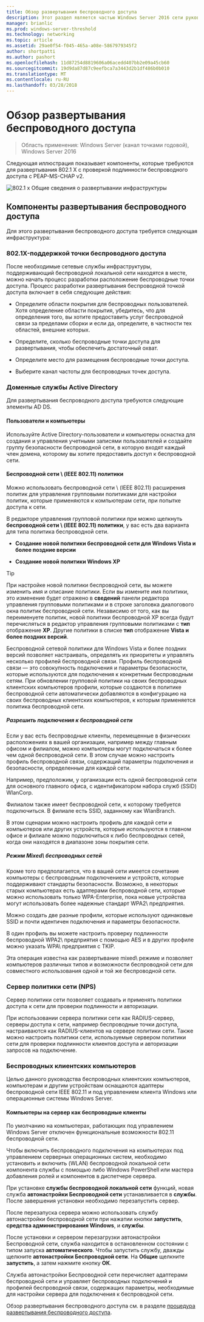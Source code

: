 ```yaml
---
title: Обзор развертывания беспроводного доступа
description: Этот раздел является частью Windows Server 2016 сети руководство «Развертывание на основе паролей 802.1 X с проверкой подлинности беспроводной доступ»
manager: brianlic
ms.prod: windows-server-threshold
ms.technology: networking
ms.topic: article
ms.assetid: 29ae0f54-f045-465a-a08e-5867979345f2
author: shortpatti
ms.author: pashort
ms.openlocfilehash: 11d87254d8819606a06acedd407bb2e09a45cb60
ms.sourcegitcommit: 19d9da87d87c9eefbca7a3443d2b1df486b0b010
ms.translationtype: MT
ms.contentlocale: ru-RU
ms.lasthandoff: 03/28/2018
---
```

# <a name="wireless-access-deployment-overview"></a>Обзор развертывания беспроводного доступа

>Область применения: Windows Server (канал точками годовой), Windows Server 2016

Следующая иллюстрация показывает компоненты, которые требуются для развертывания 802.1 X с проверкой подлинности беспроводного доступа с PEAP\-MS\-CHAP v2.  

![802.1 x Общие сведения о развертывании инфраструктуры](../../../media/8021X-Deploy-Overview/8021X-Deploy-Overview.jpg)

## <a name="wireless-access-deployment-components"></a>Компоненты развертывания беспроводного доступа
Для этого развертывания беспроводного доступа требуется следующая инфраструктура:

### <a name="8021x-capable-wireless-access-points"></a>802.1X\-поддержкой точки беспроводного доступа
После необходимые сетевые службы инфраструктуры, поддерживающий беспроводной локальной сети находятся в месте, можно начать процесс разработки расположение беспроводные точки доступа. Процесс разработки развертывания беспроводной точкой доступа включает в себя следующие действия:

- Определите области покрытия для беспроводных пользователей. Хотя определение области покрытия, убедитесь, что для определения того, вы хотите предоставить услуг беспроводной связи за пределами сборки и если да, определите, в частности тех областей, внешние которых.

- Определите, сколько беспроводные точки доступа для развертывания, чтобы обеспечить достаточный охват.

- Определите место для размещения беспроводные точки доступа.

- Выберите канал частоты для беспроводных точек доступа.

### <a name="active-directory-domain-services"></a>Доменные службы Active Directory
Для развертывания беспроводного доступа требуются следующие элементы AD DS.

#### <a name="users-and-computers"></a>Пользователи и компьютеры

Используйте Active Directory-пользователи и компьютеры оснастка для создания и управления учетными записями пользователей и создайте группу безопасности беспроводной сети, в которую входят каждый член домена, которому вы хотите предоставить доступ к беспроводной сети.

#### <a name="wireless-network-ieee-80211-policies"></a>Беспроводной сети \ (IEEE 802.11\) политики

Можно использовать беспроводной сети \ (IEEE 802.11\) расширения политик для управления групповыми политиками для настройки политик, которые применяются к компьютерам сети, при попытке доступа к сети.

В редакторе управления групповой политики при можно щелкнуть **беспроводной сети \ (IEEE 802.11\) политики**, у вас есть два варианта для типа политика беспроводной сети.

- **Создание новой политики беспроводной сети для Windows Vista и более поздние версии**

- **Создание новой политики Windows XP**

>[!TIP]
>При настройке новой политики беспроводной сети, вы можете изменить имя и описание политики. Если вы измените имя политики, это изменение будет отражено в **сведений** панели редактора управления групповыми политиками и в строке заголовка диалогового окна политик беспроводной сети. Независимо от того, как вы переименуете политик, новой политики беспроводной XP всегда будут перечисляться в редактор управления групповыми политиками с **тип** отображение **XP**. Другие политики в списке **тип** отображение **Vista и более поздних версий**.  

Беспроводной сетевой политики для Windows Vista и более поздних версий позволяет настраивать, определять их приоритеты и управлять несколько профилей беспроводной связи. Профиль беспроводной связи — это совокупность подключения и параметры безопасности, которые используются для подключения к конкретным беспроводным сетям. При обновлении групповой политики на своих беспроводных клиентских компьютеров профили, которые создаются в политике беспроводной сети автоматически добавляются в конфигурацию на своих беспроводных клиентских компьютеров, к которым применяется политика беспроводной сети.

##### <a name="allowing-connections-to-multiple-wireless-networks"></a>Разрешить подключения к беспроводной сети

Если у вас есть беспроводные клиенты, перемещенные в физических расположениях в вашей организации, например между главным офисом и филиалом, можно компьютеры могут подключаться к более чем одной беспроводной сети. В этом случае можно настроить профиль беспроводной связи, содержащий параметры подключения и безопасности, определенные для каждой сети.

Например, предположим, у организации есть одной беспроводной сети для основного главного офиса, с идентификатором набора служб \(SSID\) WlanCorp.

Филиалом также имеет беспроводной сети, к которому требуется подключиться. В филиале есть SSID, заданному как WlanBranch.

В этом сценарии можно настроить профиль для каждой сети и компьютеров или других устройств, которые используются в главном офисе и филиале можно подключиться к либо беспроводных сетей, когда они находятся в диапазоне зоны покрытия сети.

##### <a name="mixed-mode-wireless-networks"></a>Режим Mixed\ беспроводных сетей

Кроме того предполагается, что в вашей сети имеется сочетание компьютеры с беспроводным подключением и устройств, которые поддерживают стандарты безопасности. Возможно, в некоторых старых компьютерах есть адаптерами беспроводной сети, которые можно использовать только WPA\-Enterprise, пока новые устройства могут использовать более надежные стандарт WPA2\ предприятия.

Можно создать две разные профили, которые используют одинаковые SSID и почти идентичен подключения и параметры безопасности.

В один профиль вы можете настроить проверку подлинности беспроводной WPA2\ предприятия с помощью AES и в других профиле можно указать WPA\ предприятия с TKIP.

Эта операция известна как развертывание mixed\ режиме и позволяет компьютеров различных типов и возможности беспроводной сети для совместного использования одной и той же беспроводной сети.

### <a name="network-policy-server-nps"></a>Сервер политики сети \(NPS\)
Сервер политики сети позволяет создавать и применять политики доступа к сети для проверки подлинности и авторизации.

При использовании сервера политики сети как RADIUS-сервер, серверы доступа к сети, например беспроводные точки доступа, настраиваются как RADIUS-клиентов на сервере политики сети. Также можно настроить политики сети, используемые сервером политики сети для проверки подлинности клиентов доступа и авторизации запросов на подключение.  

### <a name="wireless-client-computers"></a>Беспроводных клиентских компьютеров
Целью данного руководства беспроводных клиентских компьютеров, компьютерам и другим устройствам оснащаются адаптеры беспроводной сети IEEE 802.11 и под управлением клиента Windows или операционные системы Windows Server.

#### <a name="server-computers-as-wireless-clients"></a>Компьютеры на сервер как беспроводные клиенты

По умолчанию на компьютерах, работающих под управлением Windows Server отключен функциональные возможности 802.11 беспроводной сети.

Чтобы включить беспроводного подключения на компьютерах под управлением серверных операционных систем, необходимо установить и включить \(WLAN\) беспроводной локальной сети компонента службы с помощью либо Windows PowerShell или мастера добавления ролей и компонентов в диспетчере сервера.

При установке **службы беспроводной локальной сети** функций, новая служба **автонастройки Беспроводной сети** устанавливается в **службы**. После завершения установки необходимо перезапустить сервер.

После перезапуска сервера можно использовать службу автонастройки беспроводной сети при нажатии кнопки **запустить**, **средства администрирования Windows**, и **службы**.

После установки и сервером перезагрузки автонастройки Беспроводной сети, служба находится в остановленном состоянии с типом запуска **автоматического**. Чтобы запустить службу, дважды щелкните **автонастройки Беспроводной сети**. На **Общие** щелкните **запустить**, а затем нажмите кнопку **ОК**.

Служба автонастройки Беспроводной сети перечисляет адаптерами беспроводной сети и управляет беспроводных подключений и профилей беспроводной связи, содержащих параметры, необходимые для настройки сервера для подключения к беспроводной сети.

Обзор развертывания беспроводного доступа см. в разделе [процедура развертывания беспроводного доступа](c-wireless-access-deploy-process.md).
